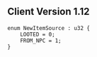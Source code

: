 ## Client Version 1.12

```rust,ignore
enum NewItemSource : u32 {
    LOOTED = 0;    
    FROM_NPC = 1;    
}

```
